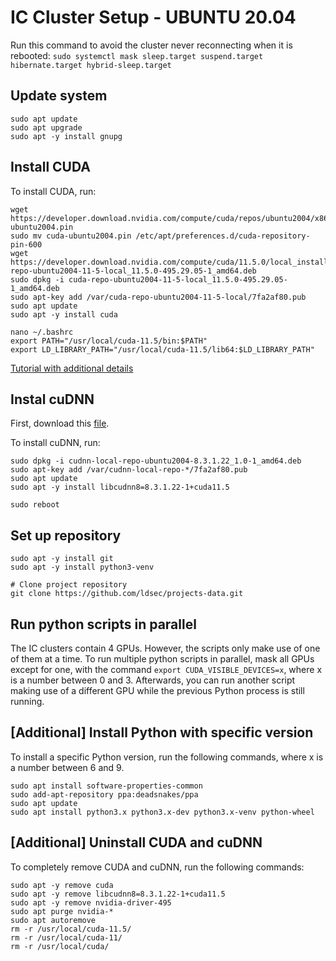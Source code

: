# IC Cluster Setup - UBUNTU 20.04

Run this command to avoid the cluster never reconnecting when it is rebooted:
`sudo systemctl mask sleep.target suspend.target hibernate.target hybrid-sleep.target`

## Update system

```{bash}
sudo apt update
sudo apt upgrade
sudo apt -y install gnupg
```

## Install CUDA

To install CUDA, run:

```{bash}
wget https://developer.download.nvidia.com/compute/cuda/repos/ubuntu2004/x86_64/cuda-ubuntu2004.pin
sudo mv cuda-ubuntu2004.pin /etc/apt/preferences.d/cuda-repository-pin-600
wget https://developer.download.nvidia.com/compute/cuda/11.5.0/local_installers/cuda-repo-ubuntu2004-11-5-local_11.5.0-495.29.05-1_amd64.deb
sudo dpkg -i cuda-repo-ubuntu2004-11-5-local_11.5.0-495.29.05-1_amd64.deb
sudo apt-key add /var/cuda-repo-ubuntu2004-11-5-local/7fa2af80.pub
sudo apt update
sudo apt -y install cuda

nano ~/.bashrc
export PATH="/usr/local/cuda-11.5/bin:$PATH"
export LD_LIBRARY_PATH="/usr/local/cuda-11.5/lib64:$LD_LIBRARY_PATH"
```

[Tutorial with additional details](https://docs.nvidia.com/cuda/cuda-installation-guide-linux/index.html#download-nvidia-driver-and-cuda-software)

## Instal cuDNN

First, download this [file](https://drive.google.com/file/d/1gVovwfd58lmZS1VQSjNxWmkpxqJX8GMD/view?usp=sharing).

To install cuDNN, run:

```{bash}
sudo dpkg -i cudnn-local-repo-ubuntu2004-8.3.1.22_1.0-1_amd64.deb
sudo apt-key add /var/cudnn-local-repo-*/7fa2af80.pub
sudo apt update
sudo apt -y install libcudnn8=8.3.1.22-1+cuda11.5

sudo reboot
```

## Set up repository

```{bash}
sudo apt -y install git
sudo apt -y install python3-venv

# Clone project repository
git clone https://github.com/ldsec/projects-data.git
```

## Run python scripts in parallel

The IC clusters contain 4 GPUs. However, the scripts only make use of one of them at a time. To run multiple python scripts in parallel, mask all GPUs except for one, with the command `export CUDA_VISIBLE_DEVICES=x`, where x is a number between 0 and 3. Afterwards, you can run another script making use of a different GPU while the previous Python process is still running.

## [Additional] Install Python with specific version

To install a specific Python version, run the following commands, where x is a number between 6 and 9.

```{bash}
sudo apt install software-properties-common
sudo add-apt-repository ppa:deadsnakes/ppa
sudo apt update
sudo apt install python3.x python3.x-dev python3.x-venv python-wheel
```

## [Additional] Uninstall CUDA and cuDNN

To completely remove CUDA and cuDNN, run the following commands:

```{bash}
sudo apt -y remove cuda
sudo apt -y remove libcudnn8=8.3.1.22-1+cuda11.5
sudo apt -y remove nvidia-driver-495
sudo apt purge nvidia-*
sudo apt autoremove
rm -r /usr/local/cuda-11.5/
rm -r /usr/local/cuda-11/
rm -r /usr/local/cuda/
```
